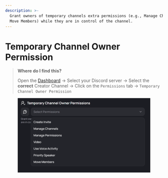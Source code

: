```yaml
---
description: >-
  Grant owners of temporary channels extra permissions (e.g., Manage Channel,
  Move Members) while they are in control of the channel.
---
```


# Temporary Channel Owner Permission

> **Where do I find this?**
>
> Open the [Dashboard](https://tempvoice.xyz/dashboard) -> Select your Discord server -> Select the **correct** Creator Channel -> Click on the `Permissions` tab -> `Temporary Channel Owner Permission`  &#x20;

<figure><img src="../../.gitbook/assets/image (62).png" alt=""><figcaption></figcaption></figure>
